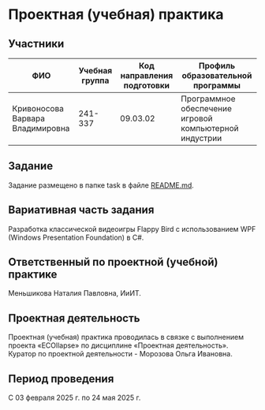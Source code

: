 # Проектная (учебная) практика

## Участники

| ФИО | Учебная группа | Код направления подготовки | Профиль образовательной программы |
|---|---|---|---|
| Кривоносова Варвара Владимировна   |  241-337  | 09.03.02   | Программное обеспечение игровой компьютерной индустрии   |

## Задание

Задание размещено в папке task в файле [README.md](https://github.com/mospol/practice-2025-1/blob/master/task/README.md).

## Вариативная часть задания

Разработка классической видеоигры Flappy Bird с использованием WPF (Windows Presentation Foundation) в C#. 

## Ответственный по проектной (учебной) практике

Меньшикова Наталия Павловна, ИиИТ.

## Проектная деятельность

Проектная (учебная) практика проводилась в связке с выполнением проекта «ECOllapse» по дисциплине «Проектная деятельность». 
Куратор по проектной деятельности - Морозова Ольга Ивановна.

## Период проведения

С 03 февраля 2025 г. по 24 мая 2025 г.
